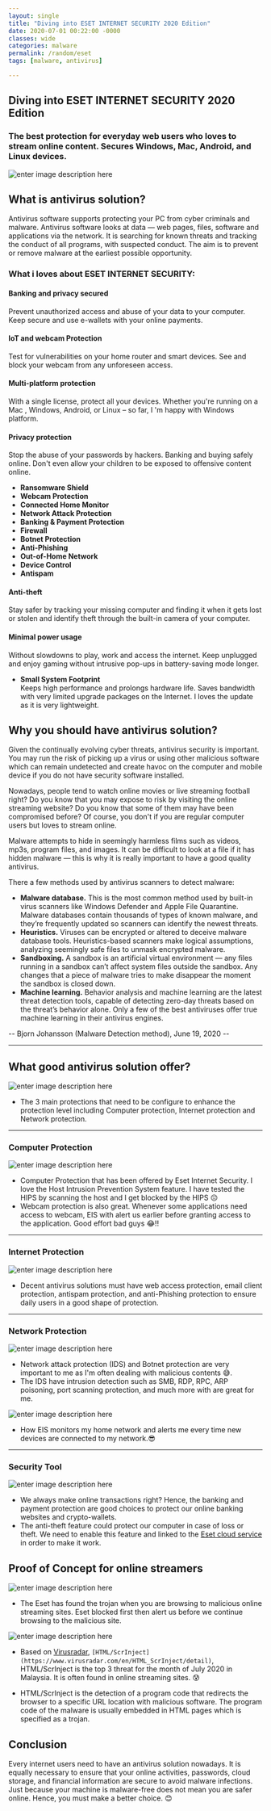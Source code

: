 ```yaml
---
layout: single
title: "Diving into ESET INTERNET SECURITY 2020 Edition"
date: 2020-07-01 00:22:00 -0000
classes: wide
categories: malware
permalink: /random/eset
tags: [malware, antivirus]

---
```


## Diving into ESET INTERNET SECURITY 2020 Edition

### The best protection for everyday web users who loves to stream online content. Secures Windows, Mac, Android, and Linux devices.

![enter image description here](https://raw.githubusercontent.com/faisalfs10x/faisalfs10x.github.io/master/asset/eset/intro.PNG)

## What is antivirus solution?
Antivirus software supports protecting your PC from cyber criminals and malware. Antivirus software looks at data — web pages, files, software and applications via the network. It is searching for known threats and tracking the conduct of all programs, with suspected conduct. The aim is to prevent or remove malware at the earliest possible opportunity.

### What i loves about ESET INTERNET SECURITY:

#### Banking and privacy secured

Prevent unauthorized access and abuse of your data to your computer. Keep secure and use e-wallets with your online payments.

#### **IoT and webcam Protection**

Test for vulnerabilities on your home router and smart devices. See and block your webcam from any unforeseen access.

#### **Multi-platform protection**

With a single license, protect all your devices. Whether you're running on a Mac , Windows, Android, or Linux – so far, I 'm happy with Windows platform.

#### **Privacy protection**

Stop the abuse of your passwords by hackers. Banking and buying safely online. Don't even allow your children to be exposed to offensive content online.

- **Ransomware Shield**
- **Webcam Protection**
- **Connected Home Monitor**
- **Network Attack Protection**
- **Banking & Payment Protection**
- **Firewall**
- **Botnet Protection**
- **Anti-Phishing**
- **Out-of-Home Network**
- **Device Control**
- **Antispam**

#### **Anti-theft**

Stay safer by tracking your missing computer and finding it when it gets lost or stolen and identify theft through the built-in camera of your computer.

#### **Minimal power usage**

Without slowdowns to play, work and access the internet. Keep unplugged and enjoy gaming without intrusive pop-ups in battery-saving mode longer. 

- **Small System Footprint**  
Keeps high performance and prolongs hardware life.  Saves bandwidth with very limited upgrade packages on the Internet. I loves the update as it is very lightweight.

## Why you should have antivirus solution?
Given the continually evolving cyber threats, antivirus security is important. You may run the risk of picking up a virus or using other malicious software which can remain undetected and create havoc on the computer and mobile device if you do not have security software installed.

Nowadays, people tend to watch online movies or live streaming football right? Do you know that you may expose to risk by visiting the online streaming website? Do you know that some of them may have been compromised before? Of course, you don't if you are regular computer users but loves to stream online.

Malware attempts to hide in seemingly harmless films such as videos, mp3s, program files, and images. It can be difficult to look at a file if it has hidden malware — this is why it is really important to have a good quality antivirus.

There a few methods used by antivirus scanners to detect malware:

-   **Malware database.** This is the most common method used by built-in virus scanners like Windows Defender and Apple File Quarantine. Malware databases contain thousands of types of known malware, and they’re frequently updated so scanners can identify the newest threats.
-   **Heuristics.** Viruses can be encrypted or altered to deceive malware database tools. Heuristics-based scanners make logical assumptions, analyzing seemingly safe files to unmask encrypted malware.
-   **Sandboxing.** A sandbox is an artificial virtual environment — any files running in a sandbox can’t affect system files outside the sandbox. Any changes that a piece of malware tries to make disappear the moment the sandbox is closed down.
-   **Machine learning.** Behavior analysis and machine learning are the latest threat detection tools, capable of detecting zero-day threats based on the threat’s behavior alone. Only a few of the best antiviruses offer true machine learning in their antivirus engines. 
  
-- Bjorn Johansson (Malware Detection method), June 19, 2020 --

---
## What good antivirus solution offer?

![enter image description here](https://raw.githubusercontent.com/faisalfs10x/faisalfs10x.github.io/master/asset/eset/5.protection.PNG)

- The 3 main protections that need to be configure to enhance the protection level including Computer protection, Internet protection and Network protection.
---
### Computer Protection
![enter image description here](https://raw.githubusercontent.com/faisalfs10x/faisalfs10x.github.io/master/asset/eset/4.comp%20protection.PNG)
- Computer Protection that has been offered by Eset Internet Security. I love the Host Intrusion Prevention System feature. I have tested the HIPS by scanning the host and I get blocked by the HIPS :pensive:
- Webcam protection is also great. Whenever some applications need access to webcam, EIS with alert us earlier before granting access to the application. Good effort bad guys :joy:!!
---
### Internet Protection
![enter image description here](https://raw.githubusercontent.com/faisalfs10x/faisalfs10x.github.io/master/asset/eset/6.%20internet_protection.PNG)

- Decent antivirus solutions must have web access protection, email client protection, antispam protection, and anti-Phishing protection to ensure daily users in a good shape of protection.

---
### Network Protection
![enter image description here](https://raw.githubusercontent.com/faisalfs10x/faisalfs10x.github.io/master/asset/eset/7.network%20protection.PNG)

- Network attack protection (IDS) and Botnet protection are very important to me as I'm often dealing with malicious contents :sweat_smile:.
- The IDS have intrusion detection such as SMB, RDP, RPC, ARP poisoning, port scanning protection, and much more with are great for me.

![enter image description here](https://raw.githubusercontent.com/faisalfs10x/faisalfs10x.github.io/master/asset/eset/9.conn_home.PNG)

- How EIS monitors my home network and alerts me every time new devices are connected to my network.:sunglasses:

- --
### Security Tool
![enter image description here](https://raw.githubusercontent.com/faisalfs10x/faisalfs10x.github.io/master/asset/eset/8.security_tool.PNG)

- We always make online transactions right? Hence, the banking and payment protection are good choices to protect our online banking websites and crypto-wallets.
- The anti-theft feature could protect our computer in case of loss or theft. We need to enable this feature and linked to the [Eset cloud service](https://anti-theft.eset.com) in order to make it work.

## Proof of Concept for online streamers

![enter image description here](https://raw.githubusercontent.com/faisalfs10x/faisalfs10x.github.io/master/asset/eset/11.%20scriptInject.PNG)

- The Eset has found the trojan when you are browsing to malicious online streaming sites. Eset blocked first then alert us before we continue browsing to the malicious site.

![enter image description here](https://raw.githubusercontent.com/faisalfs10x/faisalfs10x.github.io/master/asset/eset/10.%20Top%20July%20threat.PNG)

- Based on [Virusradar](https://www.virusradar.com/en/statistics), `[HTML/ScrInject](https://www.virusradar.com/en/HTML_ScrInject/detail)`, HTML/ScrInject is the top 3 threat for the month of July 2020 in Malaysia. It is often found in online streaming sites. :cold_sweat:

 - HTML/ScrInject is the detection of a program code that redirects the browser to a specific URL location with malicious software. The program code of the malware is usually embedded in HTML pages which is specified as a trojan.

## Conclusion

Every internet users need to have an antivirus solution nowadays. It is equally necessary to ensure that your online activities, passwords, cloud storage, and financial information are secure to avoid malware infections. Just because your machine is malware-free does not mean you are safer online. Hence, you must make a better choice. :blush:
